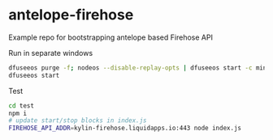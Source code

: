 # antelope-firehose
Example repo for bootstrapping antelope based Firehose API

Run in separate windows

```bash
dfuseeos purge -f; nodeos --disable-replay-opts | dfuseeos start -c mindreader.yaml
dfuseeos start
```

Test

```bash
cd test
npm i
# update start/stop blocks in index.js
FIREHOSE_API_ADDR=kylin-firehose.liquidapps.io:443 node index.js
```